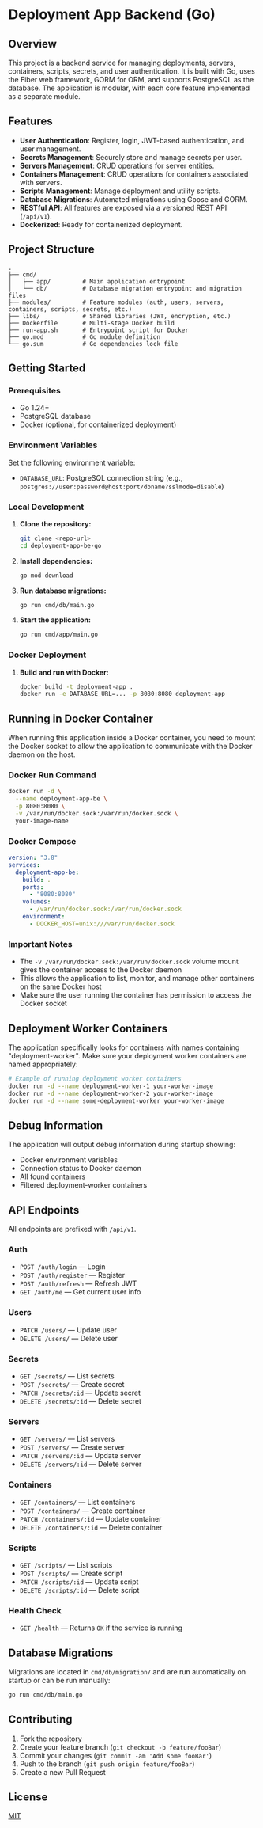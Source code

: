 # Deployment App Backend (Go)

## Overview

This project is a backend service for managing deployments, servers, containers, scripts, secrets, and user authentication. It is built with Go, uses the Fiber web framework, GORM for ORM, and supports PostgreSQL as the database. The application is modular, with each core feature implemented as a separate module.

## Features

- **User Authentication**: Register, login, JWT-based authentication, and user management.
- **Secrets Management**: Securely store and manage secrets per user.
- **Servers Management**: CRUD operations for server entities.
- **Containers Management**: CRUD operations for containers associated with servers.
- **Scripts Management**: Manage deployment and utility scripts.
- **Database Migrations**: Automated migrations using Goose and GORM.
- **RESTful API**: All features are exposed via a versioned REST API (`/api/v1`).
- **Dockerized**: Ready for containerized deployment.

## Project Structure

```
.
├── cmd/
│   ├── app/         # Main application entrypoint
│   └── db/          # Database migration entrypoint and migration files
├── modules/         # Feature modules (auth, users, servers, containers, scripts, secrets, etc.)
├── libs/            # Shared libraries (JWT, encryption, etc.)
├── Dockerfile       # Multi-stage Docker build
├── run-app.sh       # Entrypoint script for Docker
├── go.mod           # Go module definition
└── go.sum           # Go dependencies lock file
```

## Getting Started

### Prerequisites

- Go 1.24+
- PostgreSQL database
- Docker (optional, for containerized deployment)

### Environment Variables

Set the following environment variable:

- `DATABASE_URL`: PostgreSQL connection string (e.g., `postgres://user:password@host:port/dbname?sslmode=disable`)

### Local Development

1. **Clone the repository:**
   ```sh
   git clone <repo-url>
   cd deployment-app-be-go
   ```
2. **Install dependencies:**
   ```sh
   go mod download
   ```
3. **Run database migrations:**
   ```sh
   go run cmd/db/main.go
   ```
4. **Start the application:**
   ```sh
   go run cmd/app/main.go
   ```

### Docker Deployment

1. **Build and run with Docker:**
   ```sh
   docker build -t deployment-app .
   docker run -e DATABASE_URL=... -p 8080:8080 deployment-app
   ```

## Running in Docker Container

When running this application inside a Docker container, you need to mount the Docker socket to allow the application to communicate with the Docker daemon on the host.

### Docker Run Command

```bash
docker run -d \
  --name deployment-app-be \
  -p 8080:8080 \
  -v /var/run/docker.sock:/var/run/docker.sock \
  your-image-name
```

### Docker Compose

```yaml
version: "3.8"
services:
  deployment-app-be:
    build: .
    ports:
      - "8080:8080"
    volumes:
      - /var/run/docker.sock:/var/run/docker.sock
    environment:
      - DOCKER_HOST=unix:///var/run/docker.sock
```

### Important Notes

- The `-v /var/run/docker.sock:/var/run/docker.sock` volume mount gives the container access to the Docker daemon
- This allows the application to list, monitor, and manage other containers on the same Docker host
- Make sure the user running the container has permission to access the Docker socket

## Deployment Worker Containers

The application specifically looks for containers with names containing "deployment-worker". Make sure your deployment worker containers are named appropriately:

```bash
# Example of running deployment worker containers
docker run -d --name deployment-worker-1 your-worker-image
docker run -d --name deployment-worker-2 your-worker-image
docker run -d --name some-deployment-worker your-worker-image
```

## Debug Information

The application will output debug information during startup showing:

- Docker environment variables
- Connection status to Docker daemon
- All found containers
- Filtered deployment-worker containers

## API Endpoints

All endpoints are prefixed with `/api/v1`.

### Auth

- `POST /auth/login` — Login
- `POST /auth/register` — Register
- `POST /auth/refresh` — Refresh JWT
- `GET /auth/me` — Get current user info

### Users

- `PATCH /users/` — Update user
- `DELETE /users/` — Delete user

### Secrets

- `GET /secrets/` — List secrets
- `POST /secrets/` — Create secret
- `PATCH /secrets/:id` — Update secret
- `DELETE /secrets/:id` — Delete secret

### Servers

- `GET /servers/` — List servers
- `POST /servers/` — Create server
- `PATCH /servers/:id` — Update server
- `DELETE /servers/:id` — Delete server

### Containers

- `GET /containers/` — List containers
- `POST /containers/` — Create container
- `PATCH /containers/:id` — Update container
- `DELETE /containers/:id` — Delete container

### Scripts

- `GET /scripts/` — List scripts
- `POST /scripts/` — Create script
- `PATCH /scripts/:id` — Update script
- `DELETE /scripts/:id` — Delete script

### Health Check

- `GET /health` — Returns `OK` if the service is running

## Database Migrations

Migrations are located in `cmd/db/migration/` and are run automatically on startup or can be run manually:

```sh
go run cmd/db/main.go
```

## Contributing

1. Fork the repository
2. Create your feature branch (`git checkout -b feature/fooBar`)
3. Commit your changes (`git commit -am 'Add some fooBar'`)
4. Push to the branch (`git push origin feature/fooBar`)
5. Create a new Pull Request

## License

[MIT](LICENSE)
